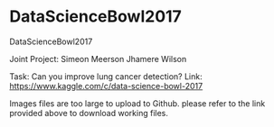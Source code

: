 # DataScienceBowl2017
DataScienceBowl2017

Joint Project:
  Simeon Meerson
  Jhamere Wilson

Task: Can you improve lung cancer detection?
Link: https://www.kaggle.com/c/data-science-bowl-2017

Images files are too large to upload to Github. please refer to the link provided above to download working files. 
